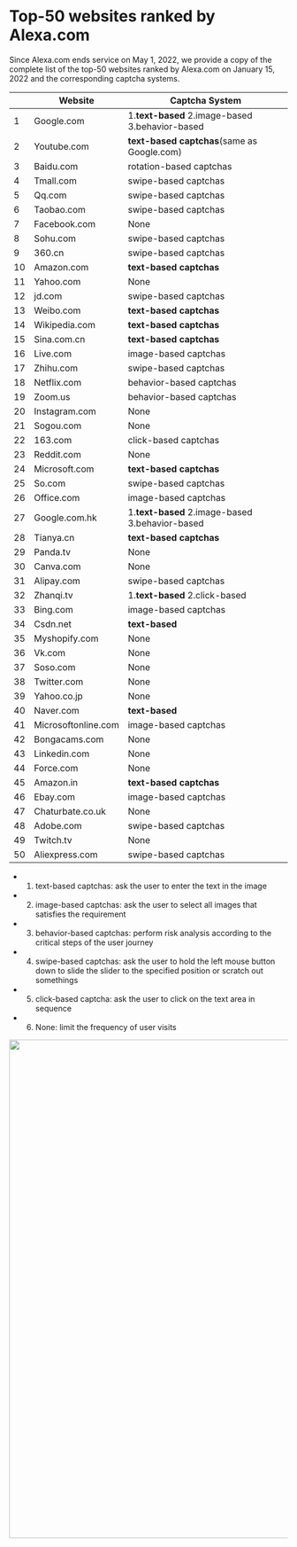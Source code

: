 # Top-50 websites ranked by Alexa.com

Since Alexa.com ends service on May 1, 2022, we provide a copy of the complete list of the top-50 websites ranked by Alexa.com on January 15, 2022 and the corresponding captcha systems.

|     | Website             | Captcha System                                  |
| --- | ------------------- | ----------------------------------------------- |
| 1   | Google.com          | 1.**text-based** 2.image-based 3.behavior-based |
| 2   | Youtube.com         | **text-based captchas**(same as Google.com)     |
| 3   | Baidu.com           | rotation-based captchas                         |
| 4   | Tmall.com           | swipe-based captchas                            |
| 5   | Qq.com              | swipe-based captchas                            |
| 6   | Taobao.com          | swipe-based captchas                            |
| 7   | Facebook.com        | None                                            |
| 8   | Sohu.com            | swipe-based captchas                            |
| 9   | 360.cn              | swipe-based captchas                            |
| 10  | Amazon.com          | **text-based captchas**                         |
| 11  | Yahoo.com           | None                                            |
| 12  | jd.com              | swipe-based captchas                            |
| 13  | Weibo.com           | **text-based captchas**                         |
| 14  | Wikipedia.com       | **text-based captchas**                         |
| 15  | Sina.com.cn         | **text-based captchas**                         |
| 16  | Live.com            | image-based captchas                            |
| 17  | Zhihu.com           | swipe-based captchas                            |
| 18  | Netflix.com         | behavior-based captchas                         |
| 19  | Zoom.us             | behavior-based captchas                         |
| 20  | Instagram.com       | None                                            |
| 21  | Sogou.com           | None                                            |
| 22  | 163.com             | click-based captchas                            |
| 23  | Reddit.com          | None                                            |
| 24  | Microsoft.com       | **text-based captchas**                         |
| 25  | So.com              | swipe-based captchas                            |
| 26  | Office.com          | image-based captchas                            |
| 27  | Google.com.hk       | 1.**text-based** 2.image-based 3.behavior-based |
| 28  | Tianya.cn           | **text-based captchas**                         |
| 29  | Panda.tv            | None                                            |
| 30  | Canva.com           | None                                            |
| 31  | Alipay.com          | swipe-based captchas                            |
| 32  | Zhanqi.tv           | 1.**text-based** 2.click-based                  |
| 33  | Bing.com            | image-based captchas                            |
| 34  | Csdn.net            | **text-based**                                  |
| 35  | Myshopify.com       | None                                            |
| 36  | Vk.com              | None                                            |
| 37  | Soso.com            | None                                            |
| 38  | Twitter.com         | None                                            |
| 39  | Yahoo.co.jp         | None                                            |
| 40  | Naver.com           | **text-based**                                  |
| 41  | Microsoftonline.com | image-based captchas                            |
| 42  | Bongacams.com       | None                                            |
| 43  | Linkedin.com        | None                                            |
| 44  | Force.com           | None                                            |
| 45  | Amazon.in           | **text-based captchas**                         |
| 46  | Ebay.com            | image-based captchas                            |
| 47  | Chaturbate.co.uk    | None                                            |
| 48  | Adobe.com           | swipe-based captchas                            |
| 49  | Twitch.tv           | None                                            |
| 50  | Aliexpress.com      | swipe-based captchas                            | 

- 1. text-based captchas: ask the user to enter the text in the image
- 2. image-based captchas: ask the user to select all images that satisfies the requirement
- 3. behavior-based captchas: perform risk analysis according to the critical steps of the user journey
- 4. swipe-based captchas: ask the user to hold the left mouse button down to slide the slider to the specified position or scratch out somethings
- 5. click-based captcha: ask the user to click on the text area in sequence
- 6. None: limit the frequency of user visits

<img src="https://github.com/Anonymous-GeeSolver/GeeSolver/blob/main/AlexaList/AlexaTop50List.jpg" width="900px">

